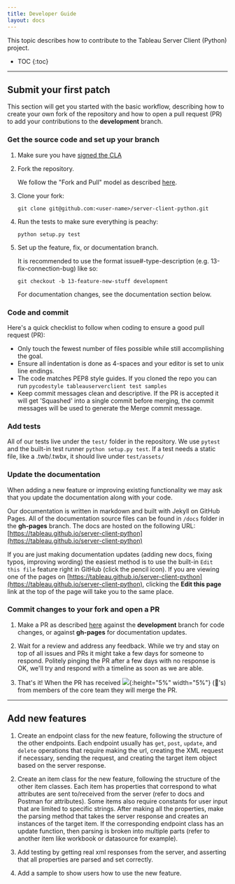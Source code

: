 ```yaml
---
title: Developer Guide
layout: docs
---
```


This topic describes how to contribute to the Tableau Server Client (Python) project.

* TOC
{:toc}

---

## Submit your first patch

This section will get you started with the basic workflow, describing how to create your own fork of the repository and how to open a pull request (PR) to add your contributions to the **development** branch.

### Get the source code and set up your branch

1. Make sure you have [signed the CLA](https://tableau.github.io/contributing.html)

1. Fork the repository.

   We follow the "Fork and Pull" model as described [here](https://help.github.com/articles/about-collaborative-development-models/).

1. Clone your fork:

   ```shell
   git clone git@github.com:<user-name>/server-client-python.git
   ```

1. Run the tests to make sure everything is peachy:

   ```shell
   python setup.py test
   ```

1. Set up the feature, fix, or documentation branch.

   It is recommended to use the format issue#-type-description (e.g. 13-fix-connection-bug) like so:

   ```shell
   git checkout -b 13-feature-new-stuff development
   ```

   For documentation changes, see the documentation section below.

### Code and commit

   Here's a quick checklist to follow when coding to ensure a good pull request (PR):

   - Only touch the fewest number of files possible while still accomplishing the goal.
   - Ensure all indentation is done as 4-spaces and your editor is set to unix line endings.
   - The code matches PEP8 style guides. If you cloned the repo you can run `pycodestyle tableauserverclient test samples`
   - Keep commit messages clean and descriptive.
     If the PR is accepted it will get 'Squashed' into a single commit before merging, the commit messages will be used to generate the Merge commit message.

### Add tests

   All of our tests live under the `test/` folder in the repository.
   We use `pytest` and the built-in test runner `python setup.py test`.
   If a test needs a static file, like a .twb/.twbx, it should live under `test/assets/`

### Update the documentation

   When adding a new feature or improving existing functionality we may ask that you update the documentation along with your code.

   Our documentation is written in markdown and built with Jekyll on GitHub Pages. All of the documentation source files can be found in `/docs` folder in the **gh-pages** branch. The docs are hosted on the following URL: [https://tableau.github.io/server-client-python](https://tableau.github.io/server-client-python)

   If you are just making documentation updates (adding new docs, fixing typos, improving wording) the easiest method is to use the built-in `Edit this file` feature right in GitHub (click the pencil icon). If you are viewing one of the pages on [https://tableau.github.io/server-client-python](https://tableau.github.io/server-client-python), clicking the **Edit this page** link at the top of the page will take you to the same place.

### Commit changes to your fork and open a PR

1. Make a PR as described [here](https://docs.github.com/en/github/collaborating-with-issues-and-pull-requests/creating-a-pull-request-from-a-fork) against the **development** branch for code changes, or against **gh-pages** for documentation updates.

1. Wait for a review and address any feedback.
   While we try and stay on top of all issues and PRs it might take a few days for someone to respond. Politely pinging
   the PR after a few days with no response is OK, we'll try and respond with a timeline as soon as we are able.

1. That's it! When the PR has received ![](https://github.githubassets.com/images/icons/emoji/unicode/1f680.png){:height="5%" width="5%"} (:rocket:'s) from members of the core team they will merge the PR.

---

## Add new features

1. Create an endpoint class for the new feature, following the structure of the other endpoints. Each endpoint usually
   has `get`, `post`, `update`, and `delete` operations that require making the url, creating the XML request if necessary,
   sending the request, and creating the target item object based on the server response.

1. Create an item class for the new feature, following the structure of the other item classes. Each item has properties
   that correspond to what attributes are sent to/received from the server (refer to docs and Postman for attributes).
   Some items also require constants for user input that are limited to specific strings. After making all the
   properties, make the parsing method that takes the server response and creates an instances of the target item. If
   the corresponding endpoint class has an update function, then parsing is broken into multiple parts (refer to another
   item like workbook or datasource for example).

1. Add testing by getting real xml responses from the server, and asserting that all properties are parsed and set
   correctly.

1. Add a sample to show users how to use the new feature.

<!--
### Updating Documentation

### Running Tests
-->
